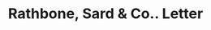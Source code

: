---
doi: 10.7916/D8X368HR
date_other: '1890'
date_other_textual: 1890-1899
form: correspondence
genre:
- Letters (correspondence)
name:
- Rathbone, Sard & Co.
object_in_context_url: https://biggert.cul.columbia.edu/items/view/ave_biggert_00237
subject_hierarchical_geographic:
- Chicago, Illinois, United States
subject_name:
- Rathbone, Sard & Co.
title: Rathbone, Sard & Co.. Letter
sort_title: Rathbone, Sard & Co.. Letter
call_number: ave_biggert_00237
coordinates:
- 41.83694444444445,-87.68472222222222
pid: ave_biggert_00237
identifiers: ave_biggert_00237
canvas_id: ldpd:395512
permalink: "/items/ave_biggert_00237/"
layout: iiif-image-page
---